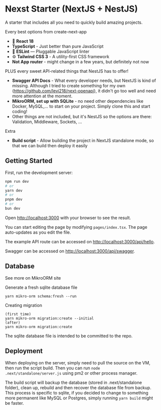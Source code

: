 # Nexst Starter (NextJS + NestJS)

A starter that includes all you need to quickly build amazing projects. 

Every best options from create-next-app
- 🚀 **React 18**
- **TypeScript** - Just better than pure JavaScript
- 📏 **ESLint** — Pluggable JavaScript linter
- ⚙️ **Tailwind CSS 3** - A utility-first CSS framework
- **Not App router** - might change in a few years, but definitely not now

PLUS every sweet API-related things that NestJS has to offer!
- **Swagger API Docs** - What every developer needs, but NextJS is kind of missing. Although I tried to create something for my own (https://github.com/levi218/next-openapi), it didn't go too well and need more attention at the moment.
- **MikroORM, set up with SQLite** - no need other dependencies like Docker, MySQL,... to start on your project. Simply clone this and start coding!
- Other things are not included, but it's NestJS so the options are there: Validation, Middleware, Sockets, ...

Extra
- **Build script** - Allow building the project in NextJS standalone mode, so that we can build then deploy it easily

## Getting Started

First, run the development server:

```bash
npm run dev
# or
yarn dev
# or
pnpm dev
# or
bun dev
```

Open [http://localhost:3000](http://localhost:3000) with your browser to see the result.

You can start editing the page by modifying `pages/index.tsx`. The page auto-updates as you edit the file.

The example API route can be accessed on [http://localhost:3000/api/hello](http://localhost:3000/api/hello).

Swagger can be accessed on [http://localhost:3000/api/swagger](http://localhost:3000/api/swagger).

## Database
See more on MikroORM site

Generate a fresh sqlite database file
```
yarn mikro-orm schema:fresh --run
```

Creating migration
```
(first time)
yarn mikro-orm migration:create --initial 
(after)
yarn mikro-orm migration:create
```

The sqlite database file is intended to be committed to the repo.

## Deployment
When deploying on the server, simply need to pull the source on the VM, then run the script build.
Then you can run ```node .next/standalone/server.js``` using pm2 or other process manager.

The build script will backup the database (stored in .next/standalone folder), clean up, rebuild and then recover the database file from backup. This process is specific to sqlite, if you decided to change to something more permanent like MySQL or Postgres, simply running ```yarn build``` might be faster.